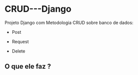 # CRUD---Django
Projeto Django com Metodologia CRUD sobre banco de dados:

 - Post
 
 - Request
 - Delete

<h2>O que ele faz ?</h2>

<!--stackedit_data:
eyJoaXN0b3J5IjpbNzE2Mjk2NDk2LC0xMzQ1NDAzNzM2XX0=
-->